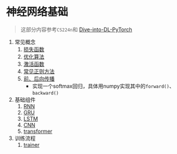 # 神经网络基础
> 这部分内容参考`CS224n`和 [Dive-into-DL-PyTorch](https://tangshusen.me/Dive-into-DL-PyTorch/#/)

1. 常见概念
    1. [损失函数](神经网络基础/损失函数.md)
    2. [优化算法](神经网络基础/优化算法.md)
    3. [激活函数](神经网络基础/激活函数.md)
    4. [常见正则方法](神经网络基础/正则.md)
    5. [前、后向传播](神经网络基础/前、后向传播.md)
        - 实现一个softmax回归，具体用numpy实现其中的`forward()`、`backward()`
2. 基础组件
    1. [RNN](神经网络基础/RNN.md)
    2. [GRU](神经网络基础/GRU.md)
    3. [LSTM](神经网络基础/LSTM.md)
    4. [CNN](神经网络基础/CNN.md)
    5. [transformer](神经网络基础/transformer.md)
3. 训练流程
    1. [trainer](神经网络基础/trainer.md)